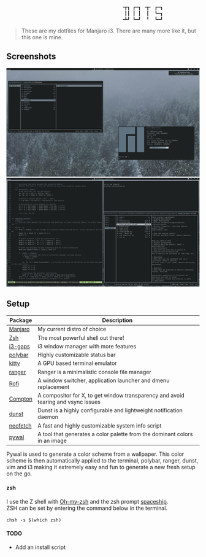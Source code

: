                                               ╺┳┓ ┏━┓ ╺┳╸ ┏━┓
                                               ┃┃ ┃ ┃  ┃  ┗━┓
                                              ╺┻┛ ┗━┛  ╹  ┗━┛

> These are my dotfiles for Manjaro i3. There are many more like it, but this one is mine.

## Screenshots
![fetch](screenshots/clean.png?raw=true "Clean")
![fetch](screenshots/fakebusy.png?raw=true "Fake busy")


## Setup




| Package                                                                   | Description                                                                       |
|---------------------------------------------------------------------------|-----------------------------------------------------------------------------------|
| [Manjaro](https://manjaro.org/)                                           | My current distro of choice                                                       |
| [Zsh](https://github.com/zsh-users/zsh)                                   | The most powerful shell out there!                                                |
| [i3-gaps](https://github.com/Airblader/i3)                                | i3 window manager with more features                                              |
| [polybar](https://github.com/jaagr/polybar)                               | Highly customizable status bar                                                    |
| [kitty](https://sw.kovidgoyal.net/kitty/)                                 | A GPU based terminal emulator                                                     |
| [ranger](https://github.com/ranger/ranger)                                | Ranger is a minimalistic console file manager                                     |
| [Rofi](https://github.com/DaveDavenport/rofi)                             | A window switcher, application launcher and dmenu replacement                     |
| [Compton](https://github.com/chjj/compton)                                | A compositor for X, to get window transparency and avoid tearing and vsync issues |
| [dunst](https://github.com/dunst-project/dunst)                           | Dunst is a highly configurable and lightweight notification daemon                |
| [neofetch](https://github.com/dylanaraps/neofetch)                        | A fast and highly customizable system info script                                 |
| [pywal](https://github.com/dylanaraps/pywal)                              | A tool that generates a color palette from the dominant colors in an image        |



Pywal is used to generate a color scheme from a wallpaper.
This color scheme is then automatically applied to the terminal, polybar, ranger, dunst, vim and i3 making it extremely easy and fun to generate a new fresh setup on the go.



#### zsh

I use the Z shell with [Oh-my-zsh](https://ohmyz.sh/) and the zsh prompt [spaceship](https://github.com/denysdovhan/spaceship-prompt).\
ZSH can be set by entering the command below in the terminal.

```
chsh -s $(which zsh)
```



#### TODO

+ Add an install script
